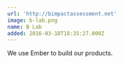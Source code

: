 ```yaml
---
url: 'http://bimpactassessment.net'
image: b-lab.png
name: B Lab
added: 2016-03-18T18:35:27.000Z
---
```

We use Ember to build our products.